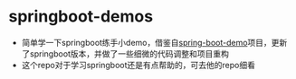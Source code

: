 # springboot-demos
- 简单学一下springboot练手小demo，借鉴自[spring-boot-demo](https://github.com/xkcoding/spring-boot-demo)项目，更新了springboot版本，并做了一些细微的代码调整和项目重构
- 这个repo对于学习springboot还是有点帮助的，可去他的repo细看

